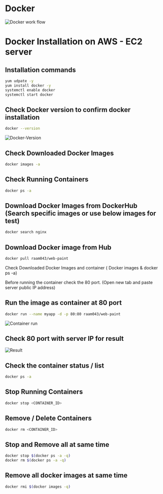 # Docker

![Docker work flow](https://user-images.githubusercontent.com/111989928/206645113-a02cba0f-6214-490a-856a-350da9f8567d.png)



# Docker Installation on AWS - EC2 server


## Installation commands

```sh
yum udpate -y
yum install docker -y
systemctl enable docker
systemctl start docker
```

## Check Docker version to confirm docker installation
```sh
docker --version
```
![Docker-Version](https://user-images.githubusercontent.com/111989928/206135782-6289c5d1-dda3-4ba7-86fb-2d7dd6b03b91.png)



## Check Downloaded Docker Images
```sh
docker images -a
```

## Check Running Containers
```sh
docker ps -a
```

## Download Docker Images from DockerHub (Search specific images or use below images for test)
```sh
docker search nginx
```

## Download Docker image from Hub
```sh
docker pull raam043/web-paint
```

Check Downloaded Docker Images and container ( Docker images & docker ps -a)

Before running the container check the 80 port. (Open new tab and paste server public IP address)


## Run the image as container at 80 port
```sh
docker run --name myapp -d -p 80:80 raam043/web-paint
```

![Container run](https://user-images.githubusercontent.com/111989928/206136012-f2a7f06f-0594-4cdd-aa54-dc83998e9570.png)

## Check 80 port with server IP for result

![Result](https://user-images.githubusercontent.com/111989928/206136537-7a6bf762-a62e-44bd-b55b-035fe05f1451.png)




## Check the container status / list
```sh
docker ps -a
```

## Stop Running Containers
```sh
docker stop <CONTAINER_ID>
```

## Remove / Delete Containers
```sh
docker rm <CONTAINER_ID>
```

## Stop and Remove all at same time
```sh
docker stop $(docker ps -a -q)
docker rm $(docker ps -a -q)
```

## Remove all docker images at same time
```sh
docker rmi $(docker images -q)
```



